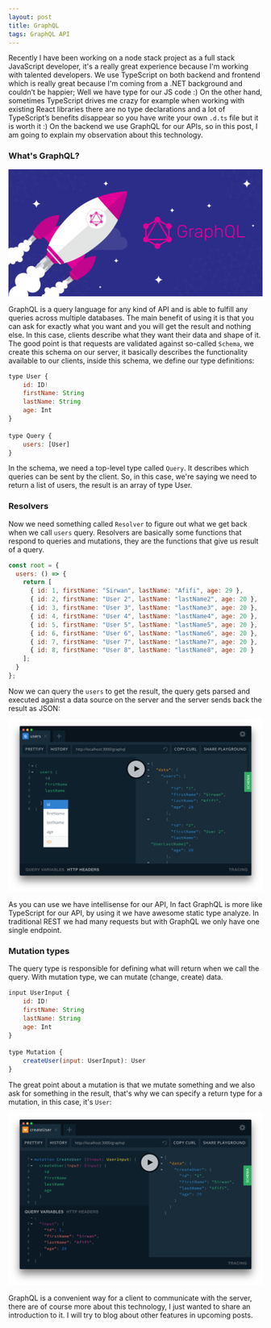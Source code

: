 ```yaml
---
layout: post
title: GraphQL
tags: GraphQL API
---
```


Recently I have been working on a node stack project as a full stack JavaScript developer, it's a really great experience because I'm working with talented developers. We use TypeScript on both backend and frontend which is really great because I'm coming from a .NET background and couldn’t be happier; Well we have type for our JS code :) On the other hand, sometimes TypeScript drives me crazy for example when working with existing React libraries there are no type declarations and a lot of TypeScript’s benefits disappear so you have write your own `.d.ts` file but it is worth it :) On the backend we use GraphQL for our APIs, so in this post, I am going to explain my observation about this technology.

### What's GraphQL?

<img class="center-image" src="/public/img/graphqL.jpg" alt="GraphQL" width="700">

GraphQL is a query language for any kind of API and is able to fulfill any queries across multiple databases. The main benefit of using it is that you can ask for exactly what you want and you will get the result and nothing else. In this case, clients describe what they want their data and shape of it. The good point is that requests are validated against so-called `Schema`, we create this schema on our server, it basically describes the functionality available to our clients, inside this schema, we define our type definitions:

```js
type User {
    id: ID!
    firstName: String
    lastName: String
    age: Int
}

type Query {
    users: [User]
}
```

In the schema, we need a top-level type called `Query`. It describes which queries can be sent by the client. So, in this case, we're saying we need to return a list of users, the result is an array of type User.

### Resolvers

Now we need something called `Resolver` to figure out what we get back when we call `users` query. Resolvers are basically some functions that respond to queries and mutations, they are the functions that give us result of a query.

```js
const root = {
  users: () => {
    return [
      { id: 1, firstName: "Sirwan", lastName: "Afifi", age: 29 },
      { id: 2, firstName: "User 2", lastName: "lastName2", age: 20 },
      { id: 3, firstName: "User 3", lastName: "lastName3", age: 20 },
      { id: 4, firstName: "User 4", lastName: "lastName4", age: 20 },
      { id: 5, firstName: "User 5", lastName: "lastName5", age: 20 },
      { id: 6, firstName: "User 6", lastName: "lastName6", age: 20 },
      { id: 7, firstName: "User 7", lastName: "lastName7", age: 20 },
      { id: 8, firstName: "User 8", lastName: "lastName8", age: 20 }
    ];
  }
};
```

Now we can query the `users` to get the result, the query gets parsed and executed against a data source on the server and the server sends back the result as JSON:

<img class="center-image" src="/public/img/graphiQL.png" alt="GraphiQL" width="700">

As you can use we have intellisense for our API, In fact GraphQL is more like TypeScript for our API, by using it we have awesome static type analyze. In traditional REST we had many requests but with GraphQL we only have one single endpoint.

### Mutation types

The query type is responsible for defining what will return when we call the query. With mutation type, we can mutate (change, create) data.

```js
input UserInput {
    id: ID!
    firstName: String
    lastName: String
    age: Int
}

type Mutation {
    createUser(input: UserInput): User
}
```

The great point about a mutation is that we mutate something and we also ask for something in the result, that's why we can specify a return type for a mutation, in this case, it's `User`:

<img class="center-image" src="/public/img/graphQL-mutation.png" alt="GraphiQL" width="700">

GraphQL is a convenient way for a client to communicate with the server, there are of course more about this technology, I just wanted to share an introduction to it. I will try to blog about other features in upcoming posts.
